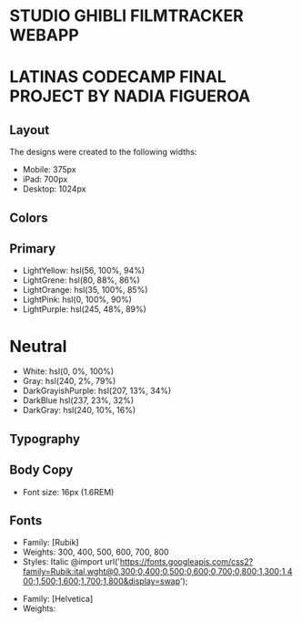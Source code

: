# STUDIO GHIBLI FILMTRACKER WEBAPP

# LATINAS CODECAMP FINAL PROJECT BY NADIA FIGUEROA



## Layout

The designs were created to the following widths:

- Mobile: 375px
- iPad: 700px
- Desktop: 1024px


## Colors 

## Primary 
- LightYellow: hsl(56, 100%, 94%)  
- LightGrene: hsl(80, 88%, 86%)
- LightOrange: hsl(35, 100%, 85%)
- LightPink: hsl(0, 100%, 90%)
- LightPurple: hsl(245, 48%, 89%)


# Neutral
- White: hsl(0, 0%, 100%)
- Gray: hsl(240, 2%, 79%)
- DarkGrayishPurple: hsl(207, 13%, 34%)
- DarkBlue hsl(237, 23%, 32%)
- DarkGray: hsl(240, 10%, 16%)

## Typography

## Body Copy

- Font size: 16px (1.6REM)

## Fonts

- Family: [Rubik]
- Weights: 300, 400, 500, 600, 700, 800
- Styles: Italic
@import url('https://fonts.googleapis.com/css2?family=Rubik:ital,wght@0,300;0,400;0,500;0,600;0,700;0,800;1,300;1,400;1,500;1,600;1,700;1,800&display=swap');

<link rel="preconnect" href="https://fonts.googleapis.com">
<link rel="preconnect" href="https://fonts.gstatic.com" crossorigin>
<link href="https://fonts.googleapis.com/css2?family=Rubik:ital,wght@0,300;0,400;0,500;0,600;0,700;0,800;1,300;1,400;1,500;1,600;1,700;1,800&display=swap" rel="stylesheet">

- Family: [Helvetica]
- Weights:





